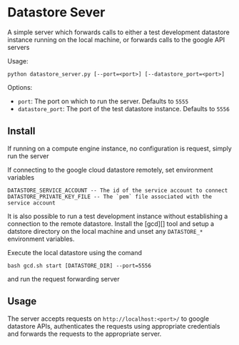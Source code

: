 # Datastore Sever #

A simple server which forwards calls to either a test development 
datastore instance running on the local machine, or forwards calls 
to the google API servers

Usage:

    python datastore_server.py [--port=<port>] [--datastore_port=<port>]

Options:
- `port`: The port on which to run the server. Defaults to `5555`
- `datastore_port`: The port of the test datastore instance.
  Defaults to `5556`


## Install ##
If running on a compute engine instance, no configuration is request, simply
run the server

If connecting to the google cloud datastore remotely, set environment
variables
 
    DATASTORE_SERVICE_ACCOUNT -- The id of the service account to connect
    DATASTORE_PRIVATE_KEY_FILE -- The `pem` file associated with the service account

It is also possible to run a test development instance without establishing 
a connection to the remote datastore. Install the [gcd][] tool and setup
a datstore directory on the local machine and unset any `DATASTORE_*`
environment variables.

Execute the local datastore using the comand

    bash gcd.sh start [DATASTORE_DIR] --port=5556

and run the request forwarding server

## Usage ##

The server accepts requests on `http://localhost:<port>/` to google
datastore APIs, authenticates the requests using appropriate credentials
and forwards the requests to the appropriate server.

